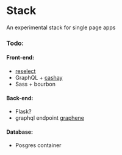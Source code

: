 

# Stack

An experimental stack for single page apps

### Todo:

#### Front-end:

- [reselect](https://github.com/reactjs/reselect)
- GraphQL + [cashay](https://github.com/mattkrick/cashay)
- Sass + bourbon

#### Back-end:

- Flask?
- graphql endpoint [graphene](https://github.com/graphql-python/graphene/)

#### Database:

- Posgres container
